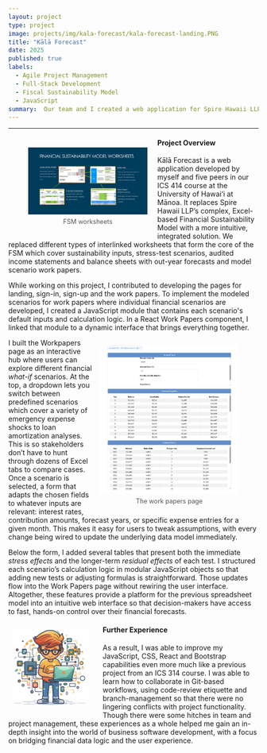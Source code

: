 ```yaml
---
layout: project
type: project
image: projects/img/kala-forecast/kala-forecast-landing.PNG
title: "Kālā Forecast"
date: 2025
published: true
labels:
  - Agile Project Management
  - Full-Stack Development
  - Fiscal Sustainability Model
  - JavaScript
summary:  Our team and I created a web application for Spire Hawaii LLP to replace their Excel-based financial sustainability model with a user-friendly integrated platform. It stores historical financial data and uses relevant variables to create a future financial forecast and trending analysis. 
---
```

<hr>

<!-- Padding for space between sections-->
<div>
    <p class="pt-1"></p>
</div>

<figure style="float: left; margin-right: 20px; text-align: center; padding-top: 10px">
  <a href="/projects/img/kala-forecast/fsm_worksheets.PNG" rel="noopener">
    <img
      width="240"
      class="rounded"
      src="/projects/img/kala-forecast/fsm_worksheets.PNG"
      style="display: block; margin: 0 auto 0.5em;"
      alt="FSM worksheets">
  </a>
  <figcaption style="font-size: 0.9em; color: #555; margin-top: 0.6em;">
    FSM worksheets
  </figcaption>
</figure>

#### Project Overview
Kālā Forecast is a web application developed by myself and five peers in our ICS 414 course at the University of Hawai‘i at Mānoa. It replaces Spire Hawaii LLP’s complex, Excel-based Financial Sustainability Model with a more intuitive, integrated solution. We replaced different types of interlinked worksheets that form the core of the FSM which cover sustainability inputs, stress-test scenarios, audited income statements and balance sheets with out-year forecasts and model scenario work papers. 

While working on this project, I contributed to developing the pages for landing, sign-in, sign-up and the work papers. To implement the modeled scenarios for work papers where individual financial scenarios are developed, I created a JavaScript module that contains each scenario's default inputs and calculation logic. In a React Work Papers component, I linked that module to a dynamic interface that brings everything together. 

<figure style="float: right; margin-left: 10px; text-align: center;">
  <a href="/projects/img/kala-forecast/work_papers.PNG" rel="noopener">
    <img
      width="280"
      class="rounded"
      src="/projects/img/kala-forecast/work_papers.PNG"
      style="display: block; margin: 0 auto 0.5em;"
      alt="The work papers page">
  </a>
  <figcaption style="font-size: 0.9em; color: #555; margin-top: 0.6em;">
    The work papers page
  </figcaption>
</figure>

I built the Workpapers page as an interactive hub where users can explore different financial _what-if_ scenarios. At the top, a dropdown lets you switch between predefined scenarios which cover a variety of emergency expense shocks to loan amortization analyses. This is so stakeholders don’t have to hunt through dozens of Excel tabs to compare cases. Once a scenario is selected, a form that adapts the chosen fields to whatever inputs are relevant: interest rates, contribution amounts, forecast years, or specific expense entries for a given month. This makes it easy for users to tweak assumptions, with every change being wired to update the underlying data model immediately.

Below the form, I added several tables that present both the immediate _stress effects_ and the longer-term _residual effects_ of each test. I structured each scenario’s calculation logic in modular JavaScript objects so that adding new tests or adjusting formulas is straightforward. Those updates flow into the Work Papers page without rewiring the user interface. Altogether, these features provide a platform for the previous spreadsheet model into an intuitive web interface so that decision-makers have access to fast, hands-on control over their financial forecasts.

<div style="float: left; margin-right: 20px; padding-top: 5px">
  <img width="170px" class="rounded" src="/projects/img/kala-forecast/swe_perspective.png">
</div>

<!-- Padding for space between sections-->
<div>
    <p class="pt-1"></p>
</div>

#### Further Experience
As a result, I was able to improve my JavaScript, CSS, React and Bootstrap capabilities even more much like a previous project from an ICS 314 course. I was able to learn how to collaborate in Git-based workflows, using code-review etiquette and branch-management so that there were no lingering conflicts with project functionality. Though there were some hitches in team and project management, these experiences as a whole helped me gain an in-depth insight into the world of business software development, with a focus on bridging financial data logic and the user experience.
